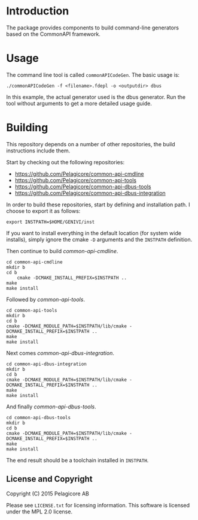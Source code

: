 

# Introduction

The package provides components to build command-line generators based on the CommonAPI framework.

# Usage

The command line tool is called `commonAPICodeGen`. The basic usage is:

```
./commonAPICodeGen -f <filename>.fdepl -o <outputdir> dbus
```

In this example, the actual generator used is the dbus generator. Run the tool without arguments to get a more detailed usage guide.


# Building

This repository depends on a number of other repositories, the build instructions include them.

Start by checking out the following repositories:

- https://github.com/Pelagicore/common-api-cmdline
- https://github.com/Pelagicore/common-api-tools
- https://github.com/Pelagicore/common-api-dbus-tools
- https://github.com/Pelagicore/common-api-dbus-integration

In order to build these repositories, start by defining and installation path. I choose to export it as follows:

```
export INSTPATH=$HOME/GENIVI/inst
```

If you want to install everything in the default location (for system wide installs), simply ignore the cmake `-D` arguments and the `INSTPATH` definition.

Then continue to build _common-api-cmdline_.

```
cd common-api-cmdline
mkdir b
cd b
    cmake -DCMAKE_INSTALL_PREFIX=$INSTPATH ..
make
make install
```
Followed by _common-api-tools_.

```
cd common-api-tools
mkdir b
cd b
cmake -DCMAKE_MODULE_PATH=$INSTPATH/lib/cmake -DCMAKE_INSTALL_PREFIX=$INSTPATH ..
make
make install
```

Next comes _common-api-dbus-integration_.

```
cd common-api-dbus-integration
mkdir b
cd b
cmake -DCMAKE_MODULE_PATH=$INSTPATH/lib/cmake -DCMAKE_INSTALL_PREFIX=$INSTPATH ..
make
make install
```

And finally _common-api-dbus-tools_.

```
cd common-api-dbus-tools
mkdir b
cd b
cmake -DCMAKE_MODULE_PATH=$INSTPATH/lib/cmake -DCMAKE_INSTALL_PREFIX=$INSTPATH ..
make
make install
```

The end result should be a toolchain installed in `INSTPATH`.

## License and Copyright

Copyright (C) 2015 Pelagicore AB

Please see `LICENSE.txt` for licensing information. This software is licensed under the MPL 2.0 license.
